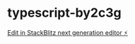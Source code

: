 # typescript-by2c3g

[Edit in StackBlitz next generation editor ⚡️](https://stackblitz.com/~/github.com/gmth6789/typescript-by2c3g)